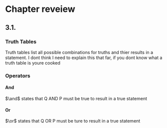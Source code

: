 # Chapter reveiew #
## 3.1. ##
### Truth Tables

Truth tables list all possible combinations for truths and thier results in a statement. I dont think I need to explain this that far, if you dont know what a truth table is youre cooked

### Operators
#### And
$\and$ states that Q AND P must be true to result in a true statement
#### Or

$\or$ states that Q OR P must be ture to result in a true statement